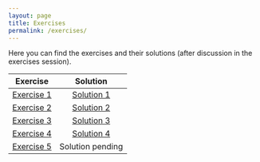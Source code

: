 ```yaml
---
layout: page
title: Exercises
permalink: /exercises/
---
```


Here you can find the exercises and their solutions (after discussion in the exercises session).

| Exercise | Solution |
|:-----:|:----------:|
| [Exercise 1](Ex1-unsolved.ipynb) | [Solution 1](Ex1.zip) |
| [Exercise 2](Ex2-unsolved.ipynb) | [Solution 2](Ex2.ipynb) |
| [Exercise 3](Ex3-unsolved.zip) | [Solution 3](Ex3.zip) |
| [Exercise 4](Ex4-unsolved.ipynb) | [Solution 4](Ex4.ipynb) |
| [Exercise 5](Ex5-unsolved.ipynb) | Solution pending |